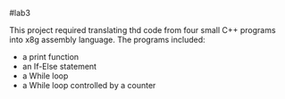 #lab3

This project required translating thd code from four small C++ programs into x8g assembly language. The programs included:
- a print function
- an If-Else statement
- a While loop
- a While loop controlled by a counter
